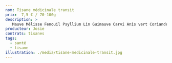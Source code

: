 ```yaml
---
nom: Tisane médicinale transit
prix:  7,5 € / 70-100g
description: >
   Mauve Mélisse Fenouil Psyllium Lin Guimauve Carvi Anis vert Coriandre Cumin Aneth Marjolaine Marticaire Artichaut
producteur: Josie
contrats: tisanes
tags: 
  - santé
  - tisane
illustration: ./media/tisane-medicinale-transit.jpg
---
```


